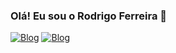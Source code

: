### Olá! Eu sou o Rodrigo Ferreira 👋


[![Blog](https://img.shields.io/badge/HTML5-E34F26?style=for-the-badge&logo=html5&logoColor=white)](https://sujeitoprogramador.com) [![Blog](https://img.shields.io/badge/CSS3-1572B6?style=for-the-badge&logo=css3&logoColor=white)](https://sujeitoprogramador.com)

